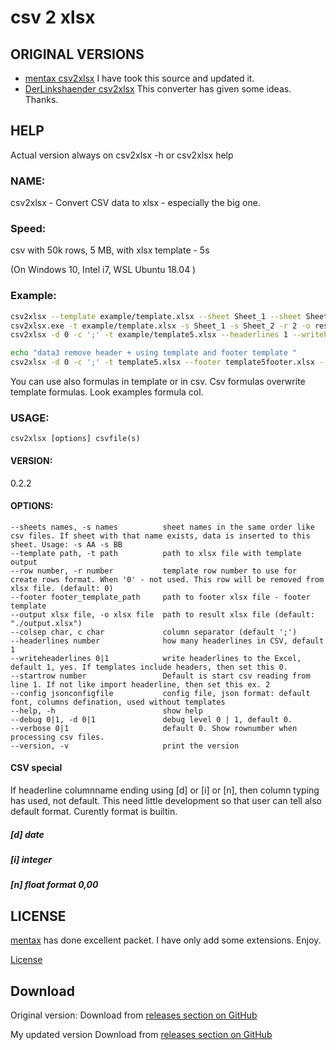 
# csv 2 xlsx


## ORIGINAL VERSIONS

  * [mentax csv2xlsx](https://github.com/mentax/csv2xlsx) I have took this source and updated it.
  * [DerLinkshaender csv2xlsx](https://gitlab.com/DerLinkshaender/csv2xlsx) This converter has given some ideas. Thanks.

## HELP
  Actual version always on  csv2xlsx -h or csv2xlsx help

### NAME:
   csv2xlsx - Convert CSV data to xlsx - especially the big one.

### Speed:

   csv with 50k rows, 5 MB, with xlsx template - 5s


   (On Windows 10, Intel i7, WSL Ubuntu 18.04 )


### Example:

```bash
csv2xlsx --template example/template.xlsx --sheet Sheet_1 --sheet Sheet_2 --row 2 --output result.xlsx example/data.csv example/data2.csv
csv2xlsx.exe -t example/template.xlsx -s Sheet_1 -s Sheet_2 -r 2 -o result.xlsx example/data.csv example/data2.csv
csv2xlsx -d 0 -c ';' -t example/template5.xlsx --headerlines 1 --writeheaderlines 0 -r 5 -s Sh2 -o data3.xlsx  example/data3.csv

echo "data3 remove header + using template and footer template "
csv2xlsx -d 0 -c ';' -t template5.xlsx --footer template5footer.xlsx --headerlines 1 --writeheaderlines 0 -r 5 -s Sh2 -o data3a.xlsx  data3.csv 
```

You can use also formulas in template or in csv. Csv formulas overwrite template formulas.
Look examples formula col.

### USAGE:

    csv2xlsx [options] csvfile(s) 

#### VERSION:
   0.2.2

#### OPTIONS:

```
--sheets names, -s names          sheet names in the same order like csv files. If sheet with that name exists, data is inserted to this sheet. Usage: -s AA -s BB
--template path, -t path          path to xlsx file with template output
--row number, -r number           template row number to use for create rows format. When '0' - not used. This row will be removed from xlsx file. (default: 0)
--footer footer_template_path     path to footer xlsx file - footer template 
--output xlsx file, -o xlsx file  path to result xlsx file (default: "./output.xlsx")
--colsep char, c char             column separator (default ';')
--headerlines number              how many headerlines in CSV, default 1
--writeheaderlines 0|1            write headerlines to the Excel, default 1, yes. If templates include headers, then set this 0.
--startrow number                 Default is start csv reading from line 1. If not like import headerline, then set this ex. 2
--config jsonconfigfile           config file, json format: default font, columns defination, used without templates
--help, -h                        show help
--debug 0|1, -d 0|1               debug level 0 | 1, default 0.
--verbose 0|1                     default 0. Show rownumber when processing csv files.
--version, -v                     print the version
```

#### CSV special
If headerline columnname ending using [d] or [i] or [n], then column typing has used, not default.
This need little development so that user can tell also default format. Curently format is builtin.
##### [d] date
##### [i] integer
##### [n] float format 0,00


## LICENSE

[mentax](https://github.com/mentax/) has done excellent packet. I have only add some extensions. Enjoy.

[License](https://github.com/mentax/csv2xlsx/blob/master/LICENSE)

## Download

Original version:
Download from [releases section on GitHub](https://github.com/mentax/csv2xlsx/releases)

My updated version
Download from [releases section on GitHub](https://github.com/kshji/go/tree/master/csv2xlsx/build)


